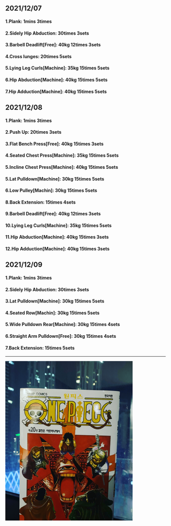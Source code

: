 ## 2021/12/07
#### 1.Plank: 1mins 3times
#### 2.Sidely Hip Abduction: 30times 3sets
#### 3.Barbell Deadlift\[Free\]: 40kg 12times 3sets
#### 4.Cross lunges: 20times 5sets
#### 5.Lying Leg Curls\[Machine\]: 35kg 15times 5sets
#### 6.Hip Abduction\[Machine\]: 40kg 15times 5sets
#### 7.Hip Adduction\[Machine\]: 40kg 15times 5sets

## 2021/12/08
#### 1.Plank: 1mins 3times
#### 2.Push Up: 20times 3sets
#### 3.Flat Bench Press\[Free\]: 40kg 15times 3sets
#### 4.Seated Chest Press\[Machine\]: 35kg 15times 5sets
#### 5.Incline Chest Press\[Machine\]: 40kg 15times 5sets
#### 5.Lat Pulldown\[Machine\]: 30kg 15times 5sets
#### 6.Low Pulley\[Machin]: 30kg 15times 5sets
#### 8.Back Extension: 15times 4sets
#### 9.Barbell Deadlift\[Free\]: 40kg 12times 3sets
#### 10.Lying Leg Curls\[Machine\]: 35kg 15times 5sets
#### 11.Hip Abduction\[Machine\]: 40kg 15times 3sets
#### 12.Hip Adduction\[Machine\]: 40kg 15times 3sets

## 2021/12/09
#### 1.Plank: 1mins 3times
#### 2.Sidely Hip Abduction: 30times 3sets
#### 3.Lat Pulldown\[Machine\]: 30kg 15times 5sets
#### 4.Seated Row\[Machin]: 30kg 15times 5sets
#### 5.Wide Pulldown Rear\[Machine\]: 30kg 15times 4sets
#### 6.Straight Arm Pulldown\[Free\]: 30kg 15times 4sets
#### 7.Back Extension: 15times 5sets


---
<img src='./_resources/__020.jpg' width='400px' />
